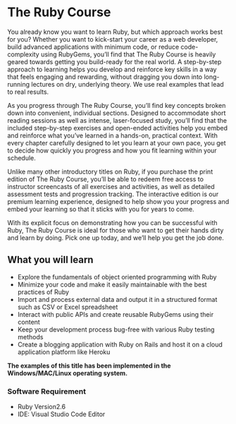 
# The Ruby Course
You already know you want to learn Ruby, but which approach works best for you? Whether you want to kick-start your career as a web developer, build advanced applications with minimum code, or reduce code-complexity using RubyGems, you’ll find that The Ruby Course is heavily geared towards getting you build-ready for the real world. A step-by-step approach to learning helps you develop and reinforce key skills in a way that feels engaging and rewarding, without dragging you down into long-running lectures on dry, underlying theory. We use real examples that lead to real results. 

As you progress through The Ruby Course, you’ll find key concepts broken down into convenient, individual sections. Designed to accommodate short reading sessions as well as intense, laser-focused study, you’ll find that the included step-by-step exercises and open-ended activities help you embed and reinforce what you’ve learned in a hands-on, practical context. With every chapter carefully designed to let you learn at your own pace, you get to decide how quickly you progress and how you fit learning within your schedule. 

Unlike many other introductory titles on Ruby, if you purchase the print edition of The Ruby Course, you’ll be able to redeem free access to instructor screencasts of all exercises and activities, as well as detailed assessment tests and progression tracking. The interactive edition is our premium learning experience, designed to help show you your progress and embed your learning so that it sticks with you for years to come. 

With its explicit focus on demonstrating how you can be successful with Ruby, The Ruby Course is ideal for those who want to get their hands dirty and learn by doing. Pick one up today, and we’ll help you get the job done. 

## What you will learn
* Explore the fundamentals of object oriented programming with Ruby 
* Minimize your code and make it easily maintainable with the best practices of Ruby 
* Import and process external data and output it in a structured format such as CSV or Excel spreadsheet 
* Interact with public APIs and create reusable RubyGems using their content  
* Keep your development process bug-free with various Ruby testing methods 
* Create a blogging application with Ruby on Rails and host it on a cloud application platform like Heroku 

**The examples of this title has been implemented in the Windows/MAC/Linux operating system.**

### Software Requirement
* Ruby Version2.6
* IDE: Visual Studio Code Editor
